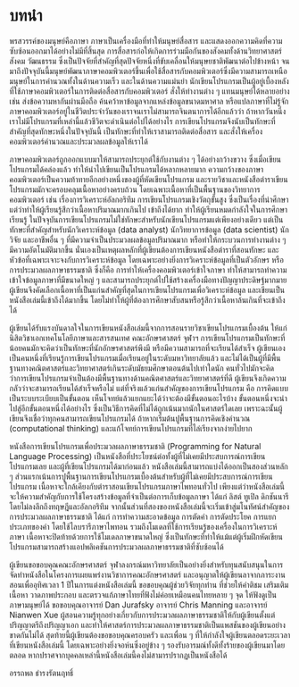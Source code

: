 # บทนำ 

พรสวรรค์ของมนุษย์คือภาษา ภาษาเป็นเครื่องมือที่ทำให้มนุษย์สื่อสาร และแสดงออกความคิดที่ความซับซ้อนออกมาได้อย่างไม่มีที่สิ้นสุด  การสื่อสารก่อให้เกิดการร่วมมือกันของสังคมทั้งด้านวิทยาศาสตร์ สังคม วัฒนธรรม ซึ่งเป็นปัจจัยที่สำคัญที่สุดปัจจัยหนึ่งที่ขับเคลื่อนให้มนุษยชาติพัฒนาต่อไปข้างหน้า จนมาถึงปัจจุบันนี้มนุษย์พัฒนาภาษาคอมพิวเตอร์ขึ้นเพื่อใช้สื่อสารกับคอมพิวเตอร์ซึ่งมีความสามารถเหนือมนุษย์ในการคำนวณทั้งในด้านความเร็ว และในด้านความแม่นยำ นักเขียนโปรแกรมเป็นผู้อยู่เบื้องหลังที่ใช้ภาษาคอมพิวเตอร์ในการติดต่อสื่อสารกับคอมพิวเตอร์ สั่งให้ทำงานต่าง ๆ แทนมนุษย์ได้หลายอย่าง เช่น ส่งข้อความหากันผ่านมือถือ  ค้นคว้าหาข้อมูลจากแหล่งข้อมูลขนาดมหาศาล หรือแปลภาษาที่ไม่รู้จัก
ภาษาคอมพิวเตอร์อยู่ในชีวิตประจำวันของเราจนเราไม่สามารถจินตนาการได้อีกแล้วว่า ถ้าหากวันหนึ่งเราไม่มีโปรแกรมที่เหล่านี้แล้วชีวิตจะดำเนินต่อไปได้อย่างไร การเขียนโปรแกรมจึงนับเป็นทักษะที่สำคัญที่สุดทักษะหนึ่งในปัจจุบันนี้ เป็นทักษะที่ทำให้เราสามารถติดต่อสื่อสาร และสั่งให้เครื่องคอมพิวเตอร์คำนวณและประมวลผลข้อมูลให้เราได้

ภาษาคอมพิวเตอร์ถูกออกแบบมาให้สามารถประยุกต์ใช้กับงานต่าง ๆ ได้อย่างกว้างขวาง ซึ่งเมื่อเขียนโปรแกรมได้คล่องแล้ว ทำให้นำไปเขียนเป็นโปรแกรมได้หลากหลายมาก  ความกว้างของภาษาคอมพิวเตอร์เป็นความท้าทายอีกอย่างหนึ่งของผู้ที่หัดเขียนโปรแกรม และรายวิชาและหนังสือตำราเขียนโปรแกรมมักจะครอบคลุมเนื้อหาอย่างครบถ้วน โดยเฉพาะเนื้อหาที่เป็นพื้นฐานของวิทยาการคอมพิวเตอร์ เช่น เรื่องการวิเคราะห์อัลกอริทึม การเขียนโปรแกรมเชิงวัตถุขั้นสูง 
ซึ่งเป็นเรื่องที่น่าศึกษา แต่ว่าทำให้ผู้เรียนรู้สึกว่าเนื้อหาปริมาณมากเกินไป เข้าถึงได้ยาก ทำให้ผู้เรียนหมดกำลังใจในการศึกษาเรียนรู้  ในปัจจุบันการเขียนโปรแกรมไม่ใช่ทักษะสำหรับนักเขียนโปรแกรมแต่เพียงอย่างเดียว แต่เป็นทักษะที่สำคัญสำหรับนักวิเคราะห์ข้อมูล (data analyst) นักวิทยาการข้อมูล (data scientist) นักวิจัย และอาชีพอื่น ๆ ที่มีความจำเป็นประมวลผลข้อมูลปริมาณมาก หรือทำให้กระบวนการทำงานต่าง ๆ มีความอัตโนมัติมากขึ้น นั่นเองเป็นเหตุผลหลักที่ผู้เขียนต้องการเขียนหนังสือตำราที่สอนทักษะ และหัวข้อที่เฉพาะเจาะจงกับการวิเคราะห์ข้อมูล โดยเฉพาะอย่างยิ่งการวิเคราะห์ข้อมูลที่เป็นตัวอักษร หรือการประมวลผลภาษาธรรมชาติ ซึ่งก็คือ การทำให้เครื่องคอมพิวเตอร์เข้าใจภาษา
ทำให้สามารถทำความเข้าใจข้อมูลภาษาที่มีขนาดใหญ่ ๆ และสามารถประยุกต์ไปใช้สร้างเครื่องมือทางปัญญาประดิษฐ์มากมาย ผู้เขียนจึงคัดเลือกเนื้อหาที่เป็นแก่นสำคัญที่สุดในการเขียนโปรแกรมเพื่อวิเคราะห์ข้อมูล และเขียนเป็นหนังสือเล่มนี้เข้าถึงได้มากขึ้น โดยไม่ทำให้ผู้ที่ต้องการศึกษาสับสนหรือรู้สึกว่าเนื้อหาล้นเกินที่จะเข้าถึงได้

ผู้เขียนได้รับแรงบันดาลใจในการเขียนหนังสือเล่มนี้จากการสอนรายวิชาเขียนโปรแกรมเบื้องต้น ให้แก่นิสิตวิชาเอกเทคโนโลยีภาษาและสารสนเทศ คณะอักษรศาสตร์ จุฬาฯ การเขียนโปรแกรมเป็นทักษะที่น้อยคนมักจะคิดว่าเป็นทักษะที่นักอักษรศาสตร์พึงมี หรือมีความสามารถที่จะเรียนได้สำเร็จ   ผู้เขียนเองเป็นคนหนึ่งที่เรียนรู้การเขียนโปรแกรมเมื่อเรียนอยู่ในระดับมหาวิทยาลัยแล้ว และไม่ได้เป็นผู้ที่มีพื้นฐานทางคณิตศาสตร์และวิทยาศาสตร์เกินระดับมัธยมศึกษาตอนต้นไปเท่าใดนัก คนทั่วไปมักจะคิดว่าการเขียนโปรแกรมจำเป็นต้องมีพื้นฐานทางด้านคณิตศาสตร์และวิทยาศาสตร์ที่ดี ผู้เขียนจึงเกิดความกลัวว่าจะสามารถเรียนได้สำเร็จหรือไม่   แต่ที่จริงแล้วแก่นสำคัญของการเขียนโปรแกรม คือ การคิดแบบเป็นระบบระเบียบเป็นขั้นตอน เห็นโจทย์แล้วแยกแยะได้ว่าจะต้องมีขั้นตอนอะไรบ้าง ขั้นตอนหนึ่งจะนำไปสู่อีกขั้นตอนหนึ่งได้อย่างไร ซึ่งเป็นวิธีการคิดที่ไม่ได้ถูกเน้นมากนักในศาสตร์ใดเลย เพราะฉะนั้นผู้เขียนจึงเชื่อว่าทุกคนสามารถเขียนโปรแกรมได้ ถ้าหากเริ่มต้นปูพื้นฐานการคิดเชิงคำนวณ (computational thinking) และแก้โจทย์การเขียนโปรแกรมที่ไล่เรียงจากง่ายไปยาก 

หนังสือการเขียนโปรแกรมเพื่อประมวลผลภาษาธรรมชาติ (Programming for Natural Language Processing) เป็นหนังสือที่ประโยชน์ต่อทั้งผู้ที่ไม่เคยมีประสบการณ์การเขียนโปรแกรมเลย และผู้ที่เขียนโปรแกรมได้มาก่อนแล้ว หนังสือเล่มนี้สามารถแบ่งได้ออกเป็นสองส่วนหลัก ๆ ส่วนแรกเน้นการปูพื้นฐานการเขียนโปรแกรมเบื้องต้นสำหรับผู้ที่ไม่เคยมีประสบการณ์การเขียนโปรแกรม  เนื้อหาจะใกล้เคียงกับตำราสอนเขียนโปรแกรมภาษาไพทอนทั่วไป  เพียงแต่ว่าหนังสือเล่มนี้จะให้ความสำคัญกับการใช้โครงสร้างข้อมูลที่จำเป็นต่อการเก็บข้อมูลภาษา ได้แก่ ลิสต์ ทูเปิล ดิกชันนารี โดยไม่ลงลึกถึงทฤษฎีและอัลกอริทึม จากนั้นส่วนที่สองของหนังสือเล่มนี้จะเริ่มเข้าสู่มโนทัศน์สำคัญของการประมวลผลภาษาธรรมชาติ ได้แก่ การทำความสะอาดข้อมูล การตัดคำ การตัดประโยค การแยกประเภทของคำ โดยใช้ไลบรารีภาษาไพทอน รวมถึงโมเดลที่ใช้การเรียนรู้ของเครื่องในการวิเคราะห์ภาษา เนื้อหาจะปิดท้ายด้วยการใช้โมเดลภาษาขนาดใหญ่ ซึ่งเป็นทักษะที่ทำให้แม้แต่ผู้เริ่มฝึกหัดเขียนโปรแกรมสามารถสร้างแอปพลิเคชันการประมวลผลภาษาธรรมชาติที่ซับซ้อนได้ 

ผู้เขียนขอขอบคุณคณะอักษรศาสตร์ จุฬาลงกรณ์มหาวิทยาลัยเป็นอย่างยิ่งสำหรับทุนสนับสนุนในการจัดทำหนังสือในโครงการเผยแพร่งานวิชาการคณะอักษรศาสตร์ และอนุญาตให้ผู้เขียนลาจากภาระงานสอนเพื่ออุทิศเวลา 1 ปีในการแต่งหนังสือเล่มนี้ ขอขอบคุณผู้ช่วยวิจัยทุกท่าน ที่ช่วยให้คำติชม เสริมเติมเนื้อหา วาดภาพประกอบ และตรวจแก้ภาษาไทยที่ฟังไม่ค่อยเหมือนคนไทยหลาย ๆ จุด ให้ฟังดูเป็นภาษามนุษย์ได้ ขอขอบคุณอาจารย์ Dan Jurafsky อาจารย์ Chris Manning และอาจารย์ Nianwen Xue ผู้สอนความรู้ทุกอย่างเกี่ยวกับการประมวลผลภาษาธรรมชาติให้กับผู้เขียนตั้งแต่ปริญญาตรีถึงปริญญาเอก  และทำให้ศาสตร์การประมวลผลภาษาธรรมชาติเป็นแพสชันของผู้เขียนอย่างขาดกันไม่ได้  สุดท้ายนี้ผู้เขียนต้องขอขอบคุณครอบครัว และเพื่อน ๆ ที่ให้กำลังใจผู้เขียนตลอดระยะเวลาที่เขียนหนังสือเล่มนี้ โดยเฉพาะอย่างยิ่งจอห์นซึ่งอยู่ข้าง ๆ รองรับอารมณ์ทั้งดีทั้งร้ายของผู้เขียนมาโดยตลอด หากปราศจากบุคคลเหล่านี้หนังสือเล่มนี้คงไม่สามารปรากฏเป็นหนังสือได้ 

อรรถพล ธำรงรัตนฤทธิ์